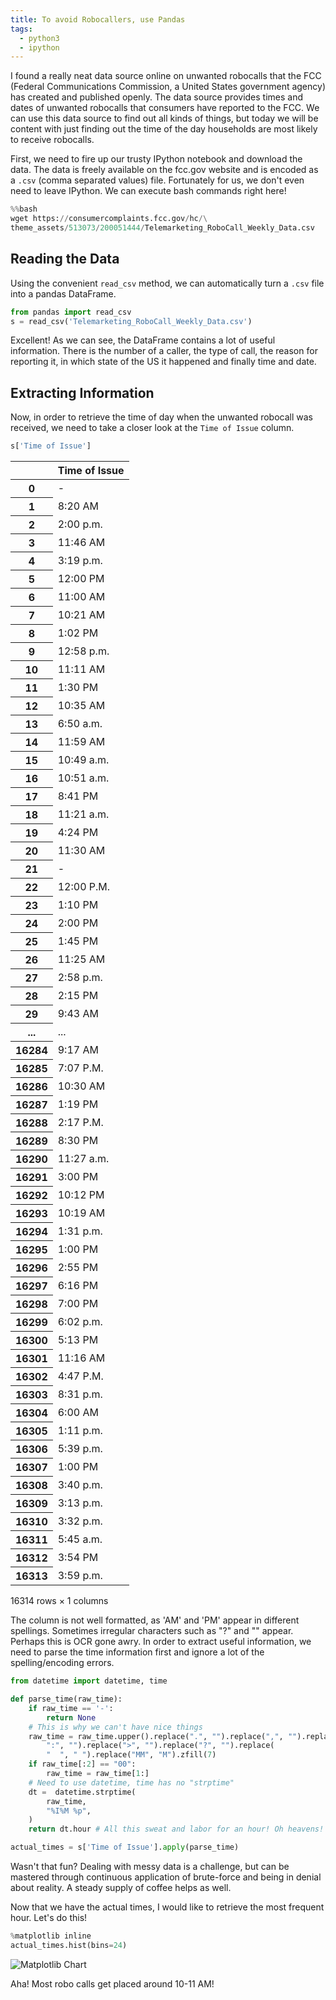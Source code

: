 ```yaml
---
title: To avoid Robocallers, use Pandas
tags:
  - python3
  - ipython
---
```


I found a really neat data source online on unwanted robocalls that the FCC
(Federal Communications Commission, a United States government agency) has
created and published openly. The data source provides times and dates of
unwanted robocalls that consumers have reported to the FCC. We can use this
data source to find out all kinds of things, but today we will be content with
just finding out the time of the day households are most likely to receive
robocalls.

<!--more-->

First, we need to fire up our trusty IPython notebook and download the data.
The data is freely available on the fcc.gov website and is encoded as a `.csv`
(comma separated values) file. Fortunately for us, we don't even need to leave
IPython. We can execute bash commands right here!

```python
%%bash
wget https://consumercomplaints.fcc.gov/hc/\
theme_assets/513073/200051444/Telemarketing_RoboCall_Weekly_Data.csv
```

## Reading the Data

Using the convenient `read_csv` method, we can automatically turn a `.csv` file
into a pandas DataFrame.

```python
from pandas import read_csv
s = read_csv('Telemarketing_RoboCall_Weekly_Data.csv')
```

Excellent! As we can see, the DataFrame contains a lot of useful information.
There is the number of a caller, the type of call, the reason for reporting it,
in which state of the US it happened and finally time and date.

## Extracting Information

Now, in order to retrieve the time of day when the unwanted robocall was
received, we need to take a closer look at the `Time of Issue` column.

```python
s['Time of Issue']
```

<table class="u-full-width">
  <thead>
    <tr style="text-align: right;">
      <th></th>
      <th>Time of Issue</th>
    </tr>
  </thead>
  <tbody>
    <tr>
      <th>0</th>
      <td>-</td>
    </tr>
    <tr>
      <th>1</th>
      <td>8:20 AM</td>
    </tr>
    <tr>
      <th>2</th>
      <td>2:00 p.m.</td>
    </tr>
    <tr>
      <th>3</th>
      <td>11:46 AM</td>
    </tr>
    <tr>
      <th>4</th>
      <td>3:19 p.m.</td>
    </tr>
    <tr>
      <th>5</th>
      <td>12:00 PM</td>
    </tr>
    <tr>
      <th>6</th>
      <td>11:00 AM</td>
    </tr>
    <tr>
      <th>7</th>
      <td>10:21 AM</td>
    </tr>
    <tr>
      <th>8</th>
      <td>1:02 PM</td>
    </tr>
    <tr>
      <th>9</th>
      <td>12:58 p.m.</td>
    </tr>
    <tr>
      <th>10</th>
      <td>11:11 AM</td>
    </tr>
    <tr>
      <th>11</th>
      <td>1:30 PM</td>
    </tr>
    <tr>
      <th>12</th>
      <td>10:35 AM</td>
    </tr>
    <tr>
      <th>13</th>
      <td>6:50 a.m.</td>
    </tr>
    <tr>
      <th>14</th>
      <td>11:59 AM</td>
    </tr>
    <tr>
      <th>15</th>
      <td>10:49 a.m.</td>
    </tr>
    <tr>
      <th>16</th>
      <td>10:51 a.m.</td>
    </tr>
    <tr>
      <th>17</th>
      <td>8:41 PM</td>
    </tr>
    <tr>
      <th>18</th>
      <td>11:21 a.m.</td>
    </tr>
    <tr>
      <th>19</th>
      <td>4:24 PM</td>
    </tr>
    <tr>
      <th>20</th>
      <td>11:30 AM</td>
    </tr>
    <tr>
      <th>21</th>
      <td>-</td>
    </tr>
    <tr>
      <th>22</th>
      <td>12:00 P.M.</td>
    </tr>
    <tr>
      <th>23</th>
      <td>1:10 PM</td>
    </tr>
    <tr>
      <th>24</th>
      <td>2:00 PM</td>
    </tr>
    <tr>
      <th>25</th>
      <td>1:45 PM</td>
    </tr>
    <tr>
      <th>26</th>
      <td>11:25 AM</td>
    </tr>
    <tr>
      <th>27</th>
      <td>2:58 p.m.</td>
    </tr>
    <tr>
      <th>28</th>
      <td>2:15 PM</td>
    </tr>
    <tr>
      <th>29</th>
      <td>9:43 AM</td>
    </tr>
    <tr>
      <th>...</th>
      <td>...</td>
    </tr>
    <tr>
      <th>16284</th>
      <td>9:17 AM</td>
    </tr>
    <tr>
      <th>16285</th>
      <td>7:07 P.M.</td>
    </tr>
    <tr>
      <th>16286</th>
      <td>10:30 AM</td>
    </tr>
    <tr>
      <th>16287</th>
      <td>1:19 PM</td>
    </tr>
    <tr>
      <th>16288</th>
      <td>2:17 P.M.</td>
    </tr>
    <tr>
      <th>16289</th>
      <td>8:30 PM</td>
    </tr>
    <tr>
      <th>16290</th>
      <td>11:27 a.m.</td>
    </tr>
    <tr>
      <th>16291</th>
      <td>3:00 PM</td>
    </tr>
    <tr>
      <th>16292</th>
      <td>10:12 PM</td>
    </tr>
    <tr>
      <th>16293</th>
      <td>10:19 AM</td>
    </tr>
    <tr>
      <th>16294</th>
      <td>1:31 p.m.</td>
    </tr>
    <tr>
      <th>16295</th>
      <td>1:00 PM</td>
    </tr>
    <tr>
      <th>16296</th>
      <td>2:55 PM</td>
    </tr>
    <tr>
      <th>16297</th>
      <td>6:16 PM</td>
    </tr>
    <tr>
      <th>16298</th>
      <td>7:00 PM</td>
    </tr>
    <tr>
      <th>16299</th>
      <td>6:02 p.m.</td>
    </tr>
    <tr>
      <th>16300</th>
      <td>5:13 PM</td>
    </tr>
    <tr>
      <th>16301</th>
      <td>11:16 AM</td>
    </tr>
    <tr>
      <th>16302</th>
      <td>4:47 P.M.</td>
    </tr>
    <tr>
      <th>16303</th>
      <td>8:31 p.m.</td>
    </tr>
    <tr>
      <th>16304</th>
      <td>6:00 AM</td>
    </tr>
    <tr>
      <th>16305</th>
      <td>1:11 p.m.</td>
    </tr>
    <tr>
      <th>16306</th>
      <td>5:39 p.m.</td>
    </tr>
    <tr>
      <th>16307</th>
      <td>1:00 PM</td>
    </tr>
    <tr>
      <th>16308</th>
      <td>3:40 p.m.</td>
    </tr>
    <tr>
      <th>16309</th>
      <td>3:13 p.m.</td>
    </tr>
    <tr>
      <th>16310</th>
      <td>3:32 p.m.</td>
    </tr>
    <tr>
      <th>16311</th>
      <td>5:45 a.m.</td>
    </tr>
    <tr>
      <th>16312</th>
      <td>3:54 PM</td>
    </tr>
    <tr>
      <th>16313</th>
      <td>3:59 p.m.</td>
    </tr>
  </tbody>
</table>
<p>16314 rows × 1 columns</p>

The column is not well formatted, as 'AM' and 'PM' appear in different
spellings. Sometimes irregular characters such as "?" and "" appear. Perhaps
this is OCR gone awry. In order to extract useful information, we need to parse
the time information first and ignore a lot of the spelling/encoding errors.

```python
from datetime import datetime, time

def parse_time(raw_time):
    if raw_time == '-':
        return None
    # This is why we can't have nice things
    raw_time = raw_time.upper().replace(".", "").replace(",", "").replace(
        ":", "").replace(">", "").replace("?", "").replace(
        "  ", " ").replace("MM", "M").zfill(7)
    if raw_time[:2] == "00":
        raw_time = raw_time[1:]
    # Need to use datetime, time has no "strptime"
    dt =  datetime.strptime(
        raw_time,
        "%I%M %p",
    )
    return dt.hour # All this sweat and labor for an hour! Oh heavens!

actual_times = s['Time of Issue'].apply(parse_time)
```

Wasn't that fun? Dealing with messy data is a challenge, but can be mastered
through continuous application of brute-force and being in denial about
reality. A steady supply of coffee helps as well.

Now that we have the actual times, I would like to retrieve the most frequent
hour. Let's do this!

```python
%matplotlib inline
actual_times.hist(bins=24)
```

![Matplotlib Chart](/static/blog/customer_complaints.png)

Aha! Most robo calls get placed around 10-11 AM!
